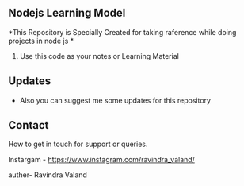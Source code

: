 ## Nodejs Learning Model 

*This Repository is Specially Created for taking raference while doing projects in node js *

1. Use this code as your notes or Learning Material 


## Updates 
- Also you can suggest me some updates for this repository

## Contact

How to get in touch for support or queries.

Instargam - https://www.instagram.com/ravindra_valand/

auther- Ravindra Valand